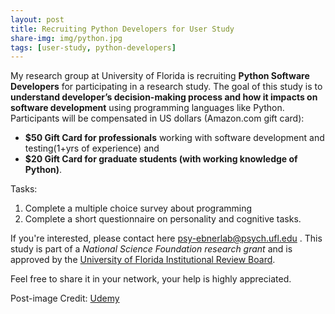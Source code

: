 ```yaml
---
layout: post
title: Recruiting Python Developers for User Study
share-img: img/python.jpg
tags: [user-study, python-developers]
---
```


My research group at University of Florida is recruiting **Python Software Developers** for participating in a research study. The goal of
this study is to __understand developer’s decision-making process and how it impacts on software development__ using programming languages like Python. Participants will be compensated in US dollars (Amazon.com gift card):
- **$50 Gift Card for professionals** working with software development and testing(1+yrs of experience) and
- **$20 Gift Card for graduate students (with working knowledge of Python)**.

Tasks:
1. Complete a multiple choice survey about programming
2. Complete a short questionnaire on personality and cognitive tasks.

If you're interested, please contact here <psy-ebnerlab@psych.ufl.edu> .
This study is part of a _National Science Foundation research grant_ and is approved by the [University of Florida Institutional Review Board](http://irb.ufl.edu/).

Feel free to share it in your network, your help is highly appreciated.

Post-image Credit: [Udemy](https://www.udemy.com/python-programming-projects/)
